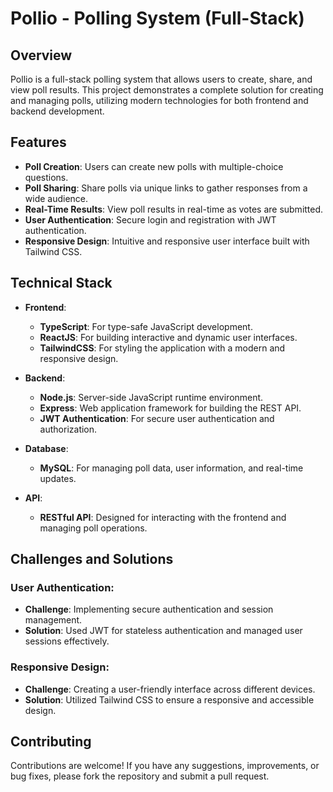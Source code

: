 # Pollio - Polling System (Full-Stack)

## Overview
Pollio is a full-stack polling system that allows users to create, share, and view poll results. This project demonstrates a complete solution for creating and managing polls, utilizing modern technologies for both frontend and backend development.

## Features
- **Poll Creation**: Users can create new polls with multiple-choice questions.
- **Poll Sharing**: Share polls via unique links to gather responses from a wide audience.
- **Real-Time Results**: View poll results in real-time as votes are submitted.
- **User Authentication**: Secure login and registration with JWT authentication.
- **Responsive Design**: Intuitive and responsive user interface built with Tailwind CSS.

## Technical Stack
- **Frontend**: 
  - **TypeScript**: For type-safe JavaScript development.
  - **ReactJS**: For building interactive and dynamic user interfaces.
  - **TailwindCSS**: For styling the application with a modern and responsive design.

- **Backend**: 
  - **Node.js**: Server-side JavaScript runtime environment.
  - **Express**: Web application framework for building the REST API.
  - **JWT Authentication**: For secure user authentication and authorization.
  
- **Database**: 
  - **MySQL**: For managing poll data, user information, and real-time updates.

- **API**: 
  - **RESTful API**: Designed for interacting with the frontend and managing poll operations.

## Challenges and Solutions
### User Authentication:
- **Challenge**: Implementing secure authentication and session management.
- **Solution**: Used JWT for stateless authentication and managed user sessions effectively.

### Responsive Design:
- **Challenge**: Creating a user-friendly interface across different devices.
- **Solution**: Utilized Tailwind CSS to ensure a responsive and accessible design.

## Contributing
Contributions are welcome! If you have any suggestions, improvements, or bug fixes, please fork the repository and submit a pull request.
